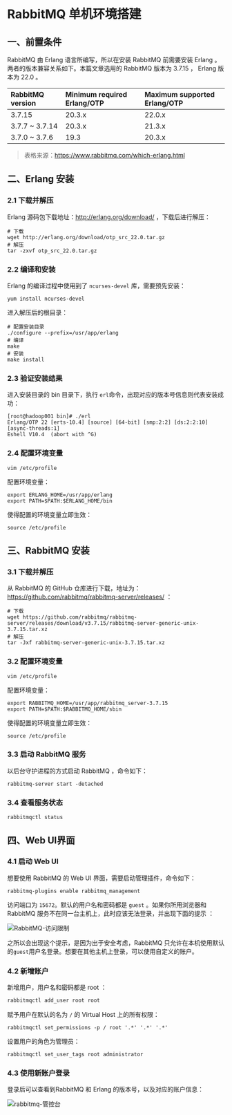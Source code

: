 # RabbitMQ 单机环境搭建

## 一、前置条件

RabbitMQ 由 Erlang 语言所编写，所以在安装 RabbitMQ 前需要安装 Erlang 。两者的版本兼容关系如下。本篇文章选用的 RabbitMQ 版本为 3.7.15 ， Erlang 版本为 22.0 。

| RabbitMQ version                                             | Minimum required Erlang/OTP | Maximum supported Erlang/OTP |
| :----------------------------------------------------------- | :-------------------------- | :--------------------------- |
| 3.7.15                                                 | 20.3.x                | 22.0.x                   |
| 3.7.7 ~ 3.7.14 | 20.3.x                  | 21.3.x                   |
| 3.7.0 ~ 3.7.6             | 19.3                        | 20.3.x                       |

> 表格来源：https://www.rabbitmq.com/which-erlang.html



## 二、Erlang 安装

### 2.1 下载并解压

Erlang 源码包下载地址：http://erlang.org/download/ ，下载后进行解压：

```shell
# 下载
wget http://erlang.org/download/otp_src_22.0.tar.gz
# 解压
tar -zxvf otp_src_22.0.tar.gz
```

### 2.2 编译和安装

Erlang 的编译过程中使用到了 `ncurses-devel` 库，需要预先安装：

```
yum install ncurses-devel
```

进入解压后的根目录：

```shell
# 配置安装目录
./configure --prefix=/usr/app/erlang
# 编译
make
# 安装
make install
```

### 2.3  验证安装结果

进入安装目录的 bin 目录下，执行 `erl`命令，出现对应的版本号信息则代表安装成功：

```shell
[root@hadoop001 bin]# ./erl
Erlang/OTP 22 [erts-10.4] [source] [64-bit] [smp:2:2] [ds:2:2:10] [async-threads:1]
Eshell V10.4  (abort with ^G)
```

### 2.4 配置环境变量

```she
vim /etc/profile
```

配置环境变量：

```shell
export ERLANG_HOME=/usr/app/erlang
export PATH=$PATH:$ERLANG_HOME/bin
```

使得配置的环境变量立即生效：

```shell
source /etc/profile
```



## 三、RabbitMQ 安装

### 3.1 下载并解压

从 RabbitMQ 的 GitHub 仓库进行下载，地址为：https://github.com/rabbitmq/rabbitmq-server/releases/ ：

```shell
# 下载
wget https://github.com/rabbitmq/rabbitmq-server/releases/download/v3.7.15/rabbitmq-server-generic-unix-3.7.15.tar.xz
# 解压
tar -Jxf rabbitmq-server-generic-unix-3.7.15.tar.xz

```

### 3.2 配置环境变量

```she
vim /etc/profile
```

配置环境变量：

```shell
export RABBITMQ_HOME=/usr/app/rabbitmq_server-3.7.15
export PATH=$PATH:$RABBITMQ_HOME/sbin
```

使得配置的环境变量立即生效：

```shell
source /etc/profile
```

### 3.3 启动 RabbitMQ 服务

以后台守护进程的方式启动 RabbitMQ ，命令如下：

```shell
rabbitmq-server start -detached
```

### 3.4 查看服务状态

```shell
rabbitmqctl status
```



## 四、Web UI界面

### 4.1 启动 Web UI

想要使用 RabbitMQ 的 Web UI 界面，需要启动管理插件，命令如下：

```shell
rabbitmq-plugins enable rabbitmq_management
```

访问端口为 `15672`。默认的用户名和密码都是 `guest` 。如果你所用浏览器和 RabbitMQ 服务不在同一台主机上，此时应该无法登录，并出现下面的提示 ：

![RabbitMQ-访问限制](D:\Full-Stack-Notes\pictures\RabbitMQ-访问限制.png)

之所以会出现这个提示，是因为出于安全考虑，RabbitMQ 只允许在本机使用默认的`guest`用户名登录。想要在其他主机上登录，可以使用自定义的账户。

### 4.2 新增账户

新增用户，用户名和密码都是 root ：

```sh
rabbitmqctl add_user root root
```

赋予用户在默认的名为  `/`  的 Virtual Host 上的所有权限：

```shell
rabbitmqctl set_permissions -p / root '.*' '.*' '.*'
```

设置用户的角色为管理员：

```
rabbitmqctl set_user_tags root administrator
```

### 4.3 使用新账户登录

登录后可以查看到RabbitMQ 和 Erlang 的版本号，以及对应的账户信息：

![rabbitmq-管控台](D:\Full-Stack-Notes\pictures\rabbitmq-管控台.png)